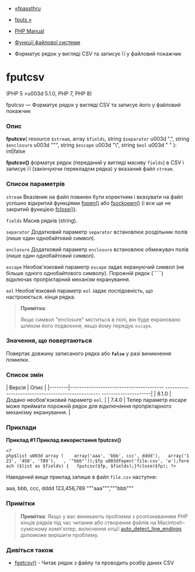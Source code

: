 - [«fpassthru](function.fpassthru.md)
- [fputs »](function.fputs.md)

- [PHP Manual](index.md)
- [Функції файлової системи](ref.filesystem.md)
- Форматує рядок у вигляді CSV та записує її у файловий покажчик

# fputcsv

(PHP 5 \>u003d 5.1.0, PHP 7, PHP 8)

fputcsv — Форматує рядок у вигляді CSV та записує його у файловий
покажчик

### Опис

**fputcsv**(
resource `$stream`,
array `$fields`,
string `$separator` u003d ",",
string `$enclosure` u003d "\"",
string `$escape` u003d "\\",
string `$eol` u003d "
"
): int\|false

**fputcsv()** форматує рядок (переданий у вигляді масиву `fields`) в
CSV і записує її (закінчуючи перекладом рядка) у вказаний файл
`stream`.

### Список параметрів

`stream`
Вказівник на файл повинен бути коректним і вказувати на файл успішно
відкритий функціями [fopen()](function.fopen.md) або
[fsockopen()](function.fsockopen.md) (і все ще не закритий функцією
[fclose()](function.fclose.md)).

`fields`
Масив рядків (string).

`separator`
Додатковий параметр `separator` встановлює роздільник полів
(лише один однобайтовий символ).

`enclosure`
Додатковий параметр `enclosure` встановлює обмежувач полів
(лише один однобайтовий символ).

`escape`
Необов'язковий параметр `escape` задає екрануючий символ (не більше
одного однобайтового символу). Порожній рядок (`````) відключає
пропрієтарний механізм екранування.

`eol`
Необов'язковий параметр `eol` задає послідовність, що настроюється.
кінця рядка.

> **Примітка**:
>
> Якщо символ "enclosure" міститься в полі, він буде екрановано шляхом
> його подвоєння, якщо йому передує `escape`.

### Значення, що повертаються

Повертає довжину записаного рядка або **`false`** у разі
виникнення помилки.

### Список змін

| Версія | Опис |
|--------|---------------------------------------- -------------------------------------------------- ---------------------|
| 8.1.0 | Додано необов'язковий параметр `eol`. |
| 7.4.0 | Тепер параметр escape може приймати порожній рядок для відключення пропрієтарного механізму екранування. |

### Приклади

**Приклад #1 Приклад використання **fputcsv()****

` <?php$list u003d array (    array('aaa', 'bbb', ccc', dddd'),   array('123', '456', '789'),   , '"bbb"'));$fp u003dfopen('file.csv', 'w');foreach ($list as $fields) {   fputcsv($fp, $fields);}fclose($fp); ?> `

Наведений вище приклад запише в файл `file.csv` наступне:

aaa, bbb, ccc, dddd
123,456,789
"""aaa""","""bbb"""

### Примітки

> **Примітка**: Якщо у вас виникають проблеми з розпізнаванням PHP
> кінців рядків під час читання або створення файлів на Macintosh-сумісному
> комп'ютер, включення опції
> [auto_detect_line_endings](filesystem.configuration.md#ini.auto-detect-line-endings)
> допоможе вирішити проблему.

### Дивіться також

- [fgetcsv()](function.fgetcsv.md) - Читає рядок з файлу та
проводить розбір даних CSV
